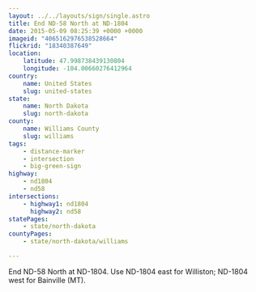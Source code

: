 ```yaml
---
layout: ../../layouts/sign/single.astro
title: End ND-58 North at ND-1804
date: 2015-05-09 08:25:39 +0000 +0000
imageid: "4065162976538528664"
flickrid: "18340387649"
location:
    latitude: 47.998738439130804
    longitude: -104.00660276412964
country:
    name: United States
    slug: united-states
state:
    name: North Dakota
    slug: north-dakota
county:
    name: Williams County
    slug: williams
tags:
    - distance-marker
    - intersection
    - big-green-sign
highway:
    - nd1804
    - nd58
intersections:
    - highway1: nd1804
      highway2: nd58
statePages:
    - state/north-dakota
countyPages:
    - state/north-dakota/williams

---
```

End ND-58 North at ND-1804.  Use ND-1804 east for Williston; ND-1804 west for Bainville (MT).